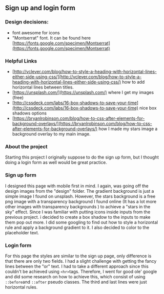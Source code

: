 ## Sign up and login form
### Design decisions:

 - font awesome for icons
 - "Montserrat" font. It can be found here [https://fonts.google.com/specimen/Montserrat](https://fonts.google.com/specimen/Montserrat)

### Helpful Links
- [http://vclever.com/blog/how-to-style-a-heading-with-horizontal-lines-either-side-using-css/](http://vclever.com/blog/how-to-style-a-heading-with-horizontal-lines-either-side-using-css/) how to add horizontal lines between titles.
- [https://unsplash.com/](https://unsplash.com/) where I get my images (free)
- [http://cssdeck.com/labs/16-box-shadows-to-save-your-time](http://cssdeck.com/labs/16-box-shadows-to-save-your-time) nice box shadows options
- [https://bryanlrobinson.com/blog/how-to-css-after-elements-for-background-overlays/](https://bryanlrobinson.com/blog/how-to-css-after-elements-for-background-overlays/) how I made my stars image a background overlay to my main image.

### About the project
Starting this project I originally suppose to do the sign up form, but I thought doing a login form as well would be great practice.

### Sign up form
I designed this page with mobile first in mind. I again, was going off the design images from the "design" folder. The gradient background is just a simple image I found on unsplash. However, the stars background is a free png image with a transparency background I found online (It has a lot more other images with transparency backgrounds ) to achieve a "stars in the sky" effect. Since I was familiar with putting icons inside inputs from the previous project. i decided to create a box shadow to the inputs to make them pop out more. I did some googling to find out how to style a horizontal rule and apply a background gradient to it. I also decided to color to the placeholder text. 

### Login form
For this page the styles are similar to the sign up page, only difference is that there are only two fields. I had a slight challenge with getting the fancy lines between the "or" text. I had to take a different approach since this couldn't be achieved using `<hr>`tags. 
Therefore, I went for good ole' google and did some research on how to achieve this, which consist of using `::before`and `::after` pseudo classes. The third and last lines were just horizontal rules.
